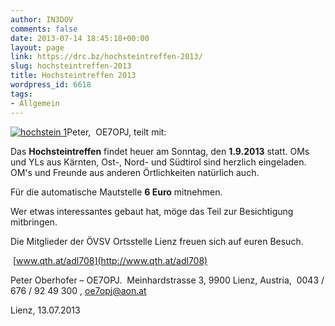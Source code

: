 ```yaml
---
author: IN3DOV
comments: false
date: 2013-07-14 18:45:18+00:00
layout: page
link: https://drc.bz/hochsteintreffen-2013/
slug: hochsteintreffen-2013
title: Hochsteintreffen 2013
wordpress_id: 6618
tags:
- Allgemein
---
```


[![hochstein 1](https://drc.bz/wp-content/uploads/2013/07/hochstein-1.jpg)](https://drc.bz/wp-content/uploads/2013/07/hochstein-1.jpg)Peter,  OE7OPJ, teilt mit:




Das **Hochsteintreffen** findet heuer am Sonntag, den **1.9.2013** statt. OMs und YLs aus Kärnten, Ost-, Nord- und Südtirol sind herzlich eingeladen. OM's und Freunde aus anderen Örtlichkeiten natürlich auch.




Für die automatische Mautstelle **6 Euro** mitnehmen.




Wer etwas interessantes gebaut hat, möge das Teil zur Besichtigung mitbringen.




Die Mitglieder der ÖVSV Ortsstelle Lienz freuen sich auf euren Besuch.


 [www.qth.at/adl708](http://www.qth.at/adl708)



Peter Oberhofer – OE7OPJ.  Meinhardstrasse 3, 9900 Lienz, Austria,  0043 / 676 / 92 49 300 , [oe7opj@aon.at](mailto:oe7opj@aon.at)

Lienz, 13.07.2013
